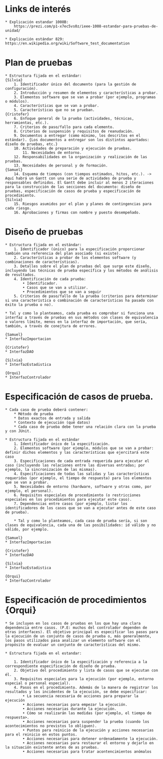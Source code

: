 # Links de interés
	* Explicación estandar 1008B:
		https://prezi.com/p1-x7ec5vs0z/ieee-1008-estandar-para-pruebas-de-unidad/

	* Explicación estándar 829:
	https://en.wikipedia.org/wiki/Software_test_documentation

# Plan de pruebas

	* Estructura fijada en el estándar:
	{Silvia}
		1. Identificador único del documento (para la gestión de configuración).
		2. Introducción y resumen de elementos y características a probar.
		3. Elementos software que se van a probar (por ejemplo, programas o módulos).
		4. Características que se van a probar.
		5. Características que no se prueban.
	{Cristofer}
		6. Enfoque general de la prueba (actividades, técnicas, herramientas, etc.).
		7. Criterios de paso/fallo para cada elemento.
		8. Criterios de suspensión y requisitos de reanudación.
		9. Documentos a entregar (como mínimo, los descritos en el estándar). {Los documentos a entregar son los distintos apartados: diseño de pruebas, etc.}
		10. Actividades de preparación y ejecución de pruebas.
			11. Necesidades de entorno.
		12. Responsabilidades en la organización y realización de las pruebas.
		13. Necesidades de personal y de formación.
	{Samuel}
		14. Esquema de tiempos (con tiempos estimados, hitos, etc.). ->	Aquí habrá un Gantt con una serie de actividades de prueba y responsables definidos. El Gantt debe incluir al menos 2 iteraciones para la construcción de las secciones del documento: diseño de pruebas, especificación de casos de prueba y especificación de procedimiento.
	{Silvia}
		15. Riesgos asumidos por el plan y planes de contingencias para cada riesgo. 
		16. Aprobaciones y firmas con nombre y puesto desempeñado. 


# Diseño de pruebas
	* Estructura fijada en el estándar:
		1. Identificador (único) para la especificación proporcionar también una referencia del plan asociado (si existe).
		2. Características a probar de los elementos software (y combinaciones de características).
		3. Detalles sobre el plan de pruebas del que surge este diseño, incluyendo las técnicas de prueba específica y los métodos de análisis de resultados.
		4. Identificación de cada prueba:
			• Identificador.
			• Casos que se van a utilizar.
			• Procedimientos que se van a seguir
		5. Criterios de paso/fallo de la prueba (criterios para determinar si una característica o combinación de características ha pasado con éxito la prueba o no). 

	* Tal y como lo planteamos, cada prueba es comprobar si funciona una interfaz a través de pruebas en sus métodos con clases de equivalencia o valores límite, menos en la interfaz de importación, que sería, también, a través de conejtura de errores. 
	
	{Samuel}
	* InterfazImportacion 
	
	{Cristofer}
	* InterfazDAO 

	{Silvia}
	* InterfazEstadistica 

	{Orqui}
	* InterfazControlador 


# Especificación de casos de prueba.
	* Cada caso de prueba deberá contener: 
		* Método de prueba
		* Datos exactos de entrada y salida
		* Contexto de ejecución (qué datos)
		* Cada caso de prueba debe tener una relación clara con la prueba y con JUnit.

	* Estructura fijada en el estándar
		1. Identificador único de la especificación.
		2. Elementos software (por ejemplo, módulos que se van a probar: definir dichos elementos y las características que ejercitará este caso
		3. Especificaciones de cada entrada requerida para ejecutar el caso (incluyendo las relaciones entre las diversas entradas; por ejemplo, la sincronización de las mismas).
		4. Especificaciones de todas las salidas y las características requeridas (por ejemplo, el tiempo de respuesta) para los elementos que se van a probar.
		5. Necesidades de entorno (hardware, software y otras como, por ejemplo, el personal).
		6. Requisitos especiales de procedimiento (o restricciones especiales en los procedimientos para ejecutar este caso).
		7. Dependencias entre casos (por ejemplo, listar los identificadores de los casos que se van a ejecutar antes de este caso de prueba). 

		* Tal y como lo planteamos, cada caso de prueba sería, si son clases de equivalencia, cada una de las posibilidades: id válido y no válido, por ejemplo.

	{Samuel}
	* InterfazImportacion 
	
	{Cristofer}
	* InterfazDAO 

	{Silvia}
	* InterfazEstadistica 

	{Orqui}
	* InterfazControlador 

# Especificación de procedimientos  {Orqui}
	* Se incluyen en los casos de pruebas en los que hay una clara dependencia entre casos. (P.E: muchos del controlador dependen de otras interfaces). El objetivo principal es especificar los pasos para la ejecución de un conjunto de casos de prueba o, más generalmente, los pasos utilizados pasa analizar un elemento software con el propósito de evaluar un conjunto de características del mismo. 

	* Estructura fijada en el estandar:

		1. Identificador único de la especificación y referencia a la correspondiente especificación de diseño de prueba.
		2. Objetivo del procedimiento y lista de casos que se ejecutan con él.
		3. Requisitos especiales para la ejecución (por ejemplo, entorno especial o personal especial).
		4. Pasos en el procedimiento. Además de la manera de registrar los resultados y los incidentes de la ejecución, se debe especificar:
			• La secuencia necesaria de acciones para preparar la ejecución
			• Acciones necesarias para empezar la ejecución.
			• Acciones necesarias durante la ejecución.
			• Cómo se realizarán las medidas (por ejemplo, el tiempo de respuesta>.
			• Acciones necesarias para suspender la prueba (cuando los acontecimientos no previstos lo obliguen).
			• Puntos para reinicio de la ejecución y acciones necesarias para el reinicio en estos puntos.
			• Acciones necesarias para detener ordenadamente la ejecución. 
			• Acciones necesarias para restaurar el entorno y dejarlo en la situación existente antes de as pruebas.
			• Acciones necesarias para tratar acontencimientos anómalos 